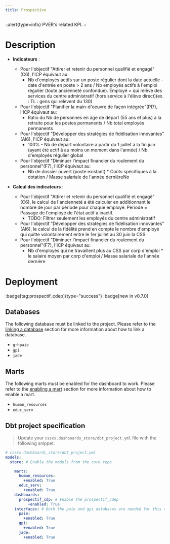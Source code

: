 ```yaml
---
title: Prospective
---
```


::alert{type=info}
PVER's related KPI.
::

# Description

* **Indicateurs** :
  * Pour l'objectif "Attirer et retenir du personnel qualifié et engagé"(C6), l'ICP équivaut au: 
    * Nb d'employés actifs sur un poste régulier dont la date actuelle - date d'entrée en poste > 2 ans / Nb employés actifs  à l'emploi régulier (toute ancienneté confondue). Employé = qui relève des services du centre administratif (hors service à l'élève direct)(ex. : TL : gens qui relèvent du 130) 
  * Pour l'objectif "Planifier la main-d'oeuvre de façon intégrée"(PI7), l'ICP équivaut au: 
    * Ratio du Nb de personnes en âge de départ (55 ans et plus) à la retraite pour les postes permanents / Nb total employés permanents
  * Pour l'objectif "Développer des stratégies de fidélisation innovantes"(AI6), l'ICP équivaut au:
    * 100% - Nb de départ volontaire à partir du 1 juillet à la fin juin (ayant été actif à au moins un moment dans l'année) / Nb d'employés régulier global
  * Pour l'objectif "Diminuer l'impact financier du roulement du personnel"(F7), l'ICP équivaut au: 
    * Nb de dossier ouvert (poste existant)  * Coûts spécifiques à la dotation /  Masse salariale de l'année dernièreNo

* **Calcul des indicateurs** :
  * Pour l'objectif "Attirer et retenir du personnel qualifié et engagé"(C6), le calcul de l'ancienneté a été calculer en additionnant le nombre de jour par période pour chaque employé. Periode = Passage de l'employé de l'état actif à inactif.
    * TODO: Filtrer seulement les employés du centre administratif
  * Pour l'objectif "Développer des stratégies de fidélisation innovantes"(AI6), le calcul de la fidélité prend en compte le nombre d'employé qui quitte volontairement entre le 1er juillet au 30 juin la CSS.
  * Pour l'objectif "Diminuer l'impact financier du roulement du personnel"(F7), l'ICP équivaut au: 
    * Nb d'employés qui ne travaillent plus au CSS par corp d'emploi  * le salaire moyen par corp d'emploi /  Masse salariale de l'année dernière

# Deployment
:badge[tag:prospectif_cdep]{type="success"}
:badge[new in v0.7.0]

## Databases

The following database must be linked to the project. Please refer to the [linking a database](/using/configuration/linking) section for more information about how to link a database.
* `grhpaie`
* `gpi`
* `jade`

## Marts 

The following marts must be enabled for the dashboard to work. Please refer to the [enabling a mart](/using/configuration/enabling) section for more information about how to enable a mart.
* `human_resources`
* `educ_serv`

## Dbt project specification
> Update your `cssxx.dashboards_store/dbt_project.yml` file with the following snippet.

```yaml
# cssxx.dashboards_store/dbt_project.yml
models:
  store: # Enable the models from the core repo

    marts:
      human_resources:
        +enabled: True
      educ_serv:
        +enabled: True     
    dashboards: 
      prospectif_cdp: # Enable the prospectif_cdep
          +enabled: True
    interfaces: # Both the paie and gpi databases are needed for this dashboard
      paie:
        +enabled: True
      gpi:
        +enabled: True
      jade:
        +enabled: True
```